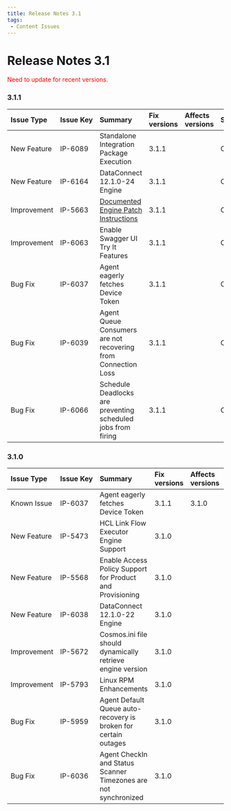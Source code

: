 ```yaml
---
title: Release Notes 3.1
tags:
 - Content Issues
---
```

# Release Notes 3.1

<font color="red">
Need to update for recent versions.
</font>

### 3.1.1

| Issue Type  | Issue&nbsp;Key | Summary                                                             | Fix versions | Affects versions | Status      |
|:------------|:----------|:-------------------------------------------------------------|:-------------|:-----------------|:------------|
| New Feature | IP-6089   | Standalone Integration Package Execution                            | 3.1.1        |          | Completed   |
| New Feature | IP-6164   | DataConnect 12.1.0-24 Engine                                        | 3.1.1        |          | Completed   |
| Improvement | IP-5663   | [Documented Engine Patch Instructions](./integration-manager/admin/server-administration/integration-engines)   | 3.1.1        |          | Completed   |
| Improvement | IP-6063   | Enable Swagger UI Try It Features                                   | 3.1.1        |          | Completed   |
| Bug Fix     | IP-6037   | Agent eagerly fetches Device Token                                  | 3.1.1        |          | Completed   |
| Bug Fix     | IP-6039   | Agent Queue Consumers are not recovering from Connection Loss       | 3.1.1        |          | Completed   |
| Bug Fix     | IP-6066   | Schedule Deadlocks are preventing scheduled jobs from firing        | 3.1.1        |          | Completed   |

### 3.1.0

| Issue Type  | Issue&nbsp;Key | Summary                                                                    | Fix versions | Affects versions | Status      |
|:------------|:----------|:---------------------------------------------------------------------------|:-------------|:-----------------|:------------|
| Known Issue | IP-6037   | Agent eagerly fetches Device Token                                         | 3.1.1        | 3.1.0            | Open        |
| New Feature | IP-5473   | HCL Link Flow Executor Engine Support                                      | 3.1.0        |                  | Completed   |
| New Feature | IP-5568   | Enable Access Policy Support for Product and Provisioning                  | 3.1.0        |                  | Completed   |
| New Feature | IP-6038   | DataConnect 12.1.0-22 Engine                                               | 3.1.0        |                  | Completed   |
| Improvement | IP-5672   | Cosmos.ini file should dynamically retrieve engine version                 | 3.1.0        |                  | Completed   |
| Improvement | IP-5793   | Linux RPM Enhancements                                                     | 3.1.0        |                  | Completed   |
| Bug Fix     | IP-5959   | Agent Default Queue auto-recovery is broken for certain outages            | 3.1.0        |                  | Completed   |
| Bug Fix     | IP-6036   | Agent CheckIn and Status Scanner Timezones are not synchronized            | 3.1.0        |                  | Completed   |